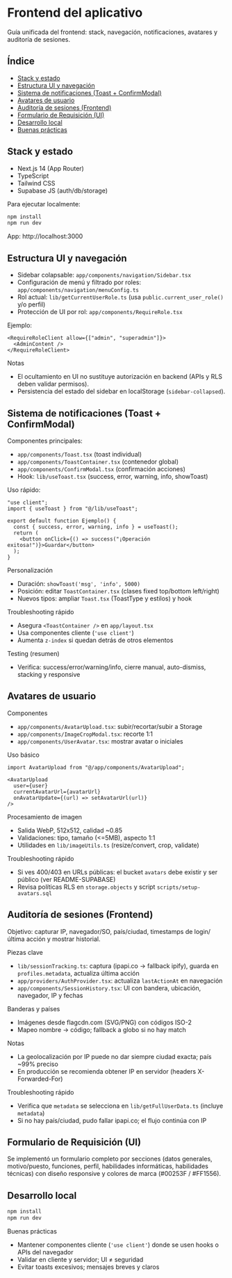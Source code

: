 # Frontend del aplicativo

Guía unificada del frontend: stack, navegación, notificaciones, avatares y auditoría de sesiones.

## Índice

- [Stack y estado](#stack-y-estado)
- [Estructura UI y navegación](#estructura-ui-y-navegación)
- [Sistema de notificaciones (Toast + ConfirmModal)](#sistema-de-notificaciones-toast--confirmmodal)
- [Avatares de usuario](#avatares-de-usuario)
- [Auditoría de sesiones (Frontend)](#auditoría-de-sesiones-frontend)
- [Formulario de Requisición (UI)](#formulario-de-requisición-ui)
- [Desarrollo local](#desarrollo-local)
- [Buenas prácticas](#buenas-prácticas)

## Stack y estado

- Next.js 14 (App Router)
- TypeScript
- Tailwind CSS
- Supabase JS (auth/db/storage)

Para ejecutar localmente:

```bash
npm install
npm run dev
```

App: http://localhost:3000

## Estructura UI y navegación

- Sidebar colapsable: `app/components/navigation/Sidebar.tsx`
- Configuración de menú y filtrado por roles: `app/components/navigation/menuConfig.ts`
- Rol actual: `lib/getCurrentUserRole.ts` (usa `public.current_user_role()` y/o perfil)
- Protección de UI por rol: `app/components/RequireRole.tsx`

Ejemplo:

```tsx
<RequireRoleClient allow={["admin", "superadmin"]}>
  <AdminContent />
</RequireRoleClient>
```

Notas
- El ocultamiento en UI no sustituye autorización en backend (APIs y RLS deben validar permisos).
- Persistencia del estado del sidebar en localStorage (`sidebar-collapsed`).

## Sistema de notificaciones (Toast + ConfirmModal)

Componentes principales:
- `app/components/Toast.tsx` (toast individual)
- `app/components/ToastContainer.tsx` (contenedor global)
- `app/components/ConfirmModal.tsx` (confirmación acciones)
- Hook: `lib/useToast.tsx` (success, error, warning, info, showToast)

Uso rápido:

```tsx
"use client";
import { useToast } from "@/lib/useToast";

export default function Ejemplo() {
  const { success, error, warning, info } = useToast();
  return (
    <button onClick={() => success("¡Operación exitosa!")}>Guardar</button>
  );
}
```

Personalización
- Duración: `showToast('msg', 'info', 5000)`
- Posición: editar `ToastContainer.tsx` (clases fixed top/bottom left/right)
- Nuevos tipos: ampliar `Toast.tsx` (ToastType y estilos) y hook

Troubleshooting rápido
- Asegura `<ToastContainer />` en `app/layout.tsx`
- Usa componentes cliente (`'use client'`)
- Aumenta `z-index` si quedan detrás de otros elementos

Testing (resumen)
- Verifica: success/error/warning/info, cierre manual, auto-dismiss, stacking y responsive

## Avatares de usuario

Componentes
- `app/components/AvatarUpload.tsx`: subir/recortar/subir a Storage
- `app/components/ImageCropModal.tsx`: recorte 1:1
- `app/components/UserAvatar.tsx`: mostrar avatar o iniciales

Uso básico

```tsx
import AvatarUpload from "@/app/components/AvatarUpload";

<AvatarUpload
  user={user}
  currentAvatarUrl={avatarUrl}
  onAvatarUpdate={(url) => setAvatarUrl(url)}
/>
```

Procesamiento de imagen
- Salida WebP, 512x512, calidad ~0.85
- Validaciones: tipo, tamaño (<=5MB), aspecto 1:1
- Utilidades en `lib/imageUtils.ts` (resize/convert, crop, validate)

Troubleshooting rápido
- Si ves 400/403 en URLs públicas: el bucket `avatars` debe existir y ser público (ver README-SUPABASE)
- Revisa políticas RLS en `storage.objects` y script `scripts/setup-avatars.sql`

## Auditoría de sesiones (Frontend)

Objetivo: capturar IP, navegador/SO, país/ciudad, timestamps de login/última acción y mostrar historial.

Piezas clave
- `lib/sessionTracking.ts`: captura (ipapi.co → fallback ipify), guarda en `profiles.metadata`, actualiza última acción
- `app/providers/AuthProvider.tsx`: actualiza `lastActionAt` en navegación
- `app/components/SessionHistory.tsx`: UI con bandera, ubicación, navegador, IP y fechas

Banderas y países
- Imágenes desde flagcdn.com (SVG/PNG) con códigos ISO-2
- Mapeo nombre → código; fallback a globo si no hay match

Notas
- La geolocalización por IP puede no dar siempre ciudad exacta; país ~99% preciso
- En producción se recomienda obtener IP en servidor (headers X-Forwarded-For)

Troubleshooting rápido
- Verifica que `metadata` se selecciona en `lib/getFullUserData.ts` (incluye `metadata`)
- Si no hay país/ciudad, pudo fallar ipapi.co; el flujo continúa con IP

## Formulario de Requisición (UI)

Se implementó un formulario completo por secciones (datos generales, motivo/puesto, funciones, perfil, habilidades informáticas, habilidades técnicas) con diseño responsive y colores de marca (#00253F / #FF1556).

## Desarrollo local

```bash
npm install
npm run dev
```

Buenas prácticas
- Mantener componentes cliente (`'use client'`) donde se usen hooks o APIs del navegador
- Validar en cliente y servidor; UI ≠ seguridad
- Evitar toasts excesivos; mensajes breves y claros
